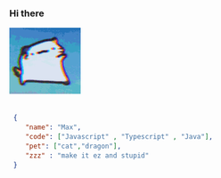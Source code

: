 ### Hi there 

![](https://github.com/Johnbak/Johnbak/blob/main/catrave.gif)

```json

 {
    "name": "Max",
    "code": ["Javascript" , "Typescript" , "Java"],
    "pet": ["cat","dragon"],
    "zzz" : "make it ez and stupid"
 }

```


<!--
**Johnbak/Johnbak** is a ✨ _special_ ✨ repository because its `README.md` (this file) appears on your GitHub profile.

Here are some ideas to get you started:

- 🔭 I’m currently working on ...
- 🌱 I’m currently learning ...
- 👯 I’m looking to collaborate on ...
- 🤔 I’m looking for help with ...
- 💬 Ask me about ...
- 📫 How to reach me: ...
- 😄 Pronouns: ...
- ⚡ Fun fact: ...
-->
